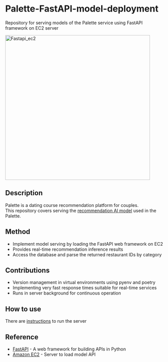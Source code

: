 # Palette-FastAPI-model-deployment
Repository for serving models of the Palette service using FastAPI framework on EC2 server 

<img width="460" alt="Fastapi_ec2" src="https://github.com/user-attachments/assets/db345919-e25a-45ea-a015-62b736719dbf">


## Description

Palette is a dating course recommendation platform for couples. <br>
This repository covers serving the [recommendation AI model](https://github.com/SJU-Capstone-DS-DayOne/Model) used in the Palette.

## Method

- Implement model serving by loading the FastAPI web framework on EC2
- Provides real-time recommendation inference results
- Access the database and parse the returned restaurant IDs by category

## Contributions

- Version management in virtual environments using pyenv and poetry
- Implementing very fast response times suitable for real-time services
- Runs in server background for continuous operation

## How to use

There are [instructions](https://github.com/SJU-Capstone-DS-DayOne/Palette-FastAPI-model-deployment/blob/main/Setting/README.md) to run the server

## Reference
* [FastAPI](https://fastapi.tiangolo.com/ko/) - A web framework for building APIs in Python
* [Amazon EC2](https://aws.amazon.com/ko/ec2/?gclid=Cj0KCQjwxqayBhDFARIsAANWRnRvCTl__zlVQEB4ILtf_H2FYSQWIVmPe2w-oz6mlGRcQ3mZbctN-gAaAnJvEALw_wcB&trk=bc3c5de1-7376-43c7-ad4f-f0f3f8248023&sc_channel=ps&ef_id=Cj0KCQjwxqayBhDFARIsAANWRnRvCTl__zlVQEB4ILtf_H2FYSQWIVmPe2w-oz6mlGRcQ3mZbctN-gAaAnJvEALw_wcB:G:s&s_kwcid=AL!4422!3!588924203019!e!!g!!ec2!16390049454!133992834459) - Server to load model API
